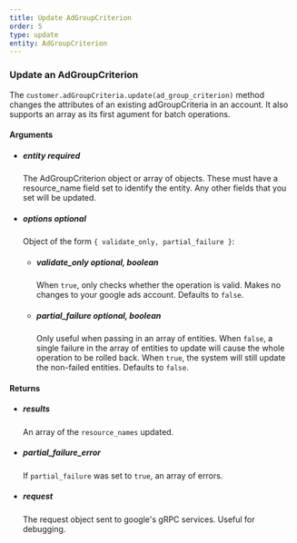 ```yaml
---
title: Update AdGroupCriterion 
order: 5
type: update
entity: AdGroupCriterion 
---
```


### Update an AdGroupCriterion 


The `customer.adGroupCriteria.update(ad_group_criterion)` method changes the attributes of an existing adGroupCriteria in an account. It also supports an array as its first agument for batch operations.


#### Arguments

- ##### entity *required*
    The AdGroupCriterion object or array of objects. These must have a resource_name field set to identify the entity. Any other fields that you set will be updated.
- ##### options *optional*
    Object of the form `{ validate_only, partial_failure }`:
    - ##### validate_only *optional, boolean*
        When `true`, only checks whether the operation is valid. Makes no changes to your google ads account. Defaults to `false`.
    - ##### partial_failure *optional, boolean*
        Only useful when passing in an array of entities. When `false`, a single failure in the array of entities to update will cause the whole operation to be rolled back. When `true`, the system will still update the non-failed entities. Defaults to `false`.


#### Returns

- ##### results
    An array of the `resource_names` updated.
- ##### partial_failure_error
    If `partial_failure` was set to `true`, an array of errors.
- ##### request
    The request object sent to google's gRPC services. Useful for debugging.
